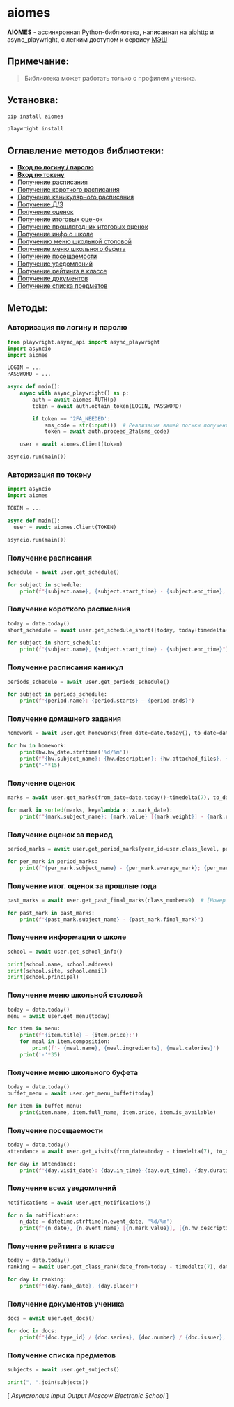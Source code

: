 # aiomes
  
**AIOMES**  - ассинхронная Python-библиотека, написанная на aiohttp и async_playwright, с легким доступом к сервису [МЭШ](https://school.mos.ru)

## Примечание:
> Библиотека может работать только с профилем ученика.   


## Установка:
```bash
pip install aiomes
```
```bash
playwright install
```

## Оглавление методов библиотеки:
- **[Вход по логину / паролю](#авторизация-по-логину-и-паролю)**
- **[Вход по токену](#авторизация-по-токену)**
- [Получение расписания](#получение-расписания)
- [Получение короткого расписания](#получение-короткого-расписания)
- [Получение каникулярного расписания](#получение-расписания-каникул)
- [Получение Д/З](#получение-домашнего-задания)
- [Получение оценок](#получение-оценок)
- [Получение итоговых оценок](#получение-оценок-за-период)
- [Получение прошлогодних итоговых оценок](#получение-итог-оценок-за-прошлые-года)
- [Получение инфо о школе](#получение-информации-о-школе)
- [Получению меню школьной столовой](#получение-меню-школьной-столовой)
- [Получение меню школьного буфета](#получение-меню-школьного-буфета)
- [Получение посещаемости](#получение-посещаемости)
- [Получение уведомлений](#получение-всех-уведомлений)
- [Получение рейтинга в классе](#получение-рейтинга-в-классе)
- [Получение документов](#получение-документов-ученика)
- [Получение списка предметов](#получение-списка-предметов)

## Методы:
### Авторизация по логину и паролю
```python
from playwright.async_api import async_playwright
import asyncio
import aiomes

LOGIN = ...
PASSWORD = ...

async def main():
    async with async_playwright() as p:
        auth = await aiomes.AUTH(p)
        token = await auth.obtain_token(LOGIN, PASSWORD)

        if token == '2FA_NEEDED':
            sms_code = str(input())  # Реализация вашей логики получения 2FA-кода
            token = await auth.proceed_2fa(sms_code)

    user = await aiomes.Client(token)

asyncio.run(main())
```
### Авторизация по токену
```python
import asyncio
import aiomes

TOKEN = ...

async def main():
  user = await aiomes.Client(TOKEN)

asyncio.run(main())
```  
### Получение расписания
```python
schedule = await user.get_schedule()

for subject in schedule:
    print(f"{subject.name}, {subject.start_time} - {subject.end_time}, к. {subject.room_number}; {subject.marks}")
```
### Получение короткого расписания
```python
today = date.today()
short_schedule = await user.get_schedule_short([today, today+timedelta(1), ...])
    
for subject in short_schedule:
    print(f"{subject.name}, {subject.start_time} - {subject.end_time}")
```
### Получение расписания каникул
```python
periods_schedule = await user.get_periods_schedule()

for subject in periods_schedule:
    print(f"{period.name}: {period.starts} — {period.ends}")
```
### Получение домашнего задания
```python
homework = await user.get_homeworks(from_date=date.today(), to_date=date.today())

for hw in homework:
    print(hw.hw_date.strftime('%d/%m'))
    print(f"{hw.subject_name}: {hw.description}; {hw.attached_files}, {hw.attached_tests}")
    print("-"*15)
```
### Получение оценок
```python
marks = await user.get_marks(from_date=date.today()-timedelta(7), to_date=date.today())

for mark in sorted(marks, key=lambda x: x.mark_date):
    print(f"{mark.subject_name}: {mark.value} [{mark.weight}] - {mark.reason}")
```
### Получение оценок за период
```python
period_marks = await user.get_period_marks(year_id=user.class_level, period_id=0)  # [Текущий класс, первый период]

for per_mark in period_marks:
    print(f"{per_mark.subject_name} - {per_mark.average_mark}; {per_mark.marks}")
```
### Получение итог. оценок за прошлые года
```python
past_marks = await user.get_past_final_marks(class_number=9)  # [Номер класса]

for past_mark in past_marks:
    print(f"{past_mark.subject_name} - {past_mark.final_mark}")
```
### Получение информации о школе
```python
school = await user.get_school_info()

print(school.name, school.address)
print(school.site, school.email)
print(school.principal)
```

### Получение меню школьной столовой
```python
today = date.today()
menu = await user.get_menu(today)

for item in menu:
    print(f'{item.title} — {item.price}:')
    for meal in item.composition:
        print(f'- {meal.name}, {meal.ingredients}, {meal.calories}')
    print('-'*35)
```
### Получение меню школьного буфета
```python
today = date.today()
buffet_menu = await user.get_menu_buffet(today)

for item in buffet_menu:
    print(item.name, item.full_name, item.price, item.is_available)
```

### Получение посещаемости
```python
today = date.today()
attendance = await user.get_visits(from_date=today - timedelta(7), to_date=today)

for day in attendance:
    print(f"{day.visit_date}: {day.in_time}-{day.out_time}, {day.duration}")
```
### Получение всех уведомлений
```python
notifications = await user.get_notifications()

for n in notifications:
    n_date = datetime.strftime(n.event_date, '%d/%m')
    print(f'{n_date}, {n.event_name} [{n.mark_value}], [{n.hw_description}]')
```
### Получение рейтинга в классе
```python
today = date.today()
ranking = await user.get_class_rank(date_from=today - timedelta(7), date_to=today)

for day in ranking:
    print(f"{day.rank_date}, {day.place}")
```
### Получение документов ученика
```python
docs = await user.get_docs()

for doc in docs:
    print(f"{doc.type_id} / {doc.series}, {doc.number} / {doc.issuer}, {doc.issue_date}")
```
### Получение списка предметов
```python
subjects = await user.get_subjects()

print(", ".join(subjects))
```

[ *Asyncronous Input Output Moscow Electronic School* ]